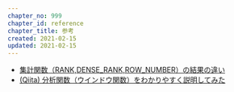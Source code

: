 ```yaml
---
chapter_no: 999
chapter_id: reference
chapter_title: 参考
created: 2021-02-15
updated: 2021-02-15
---
```

- [集計関数（RANK,DENSE_RANK,ROW_NUMBER）の結果の違い](https://www.projectgroup.info/tips/SQLServer/MSSQL_00000044.html)
- [(Qiita) 分析関数（ウインドウ関数）をわかりやすく説明してみた](https://qiita.com/tlokweng/items/fc13dc30cc1aa28231c5)
